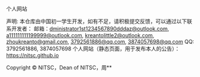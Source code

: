 个人网站


声明: 本仓库由中国初一学生开发，如有不足，请积极提交反馈，可以通过以下联系开发者： 邮箱：dministrator1st1234567890dddaz@outlook.com, a111111111199999@outlook.com, kreantolittle2@outlook.com, zhoukreanto@gmail.com, 3792561886@qq.com, 3874057698@qq.com QQ: 3792561886, 3874057698 个人网站（静态页面，用于发布本人的公告）：https://nitsc.github.io

Copyright © NITSC，Dean of NITSC，周**
